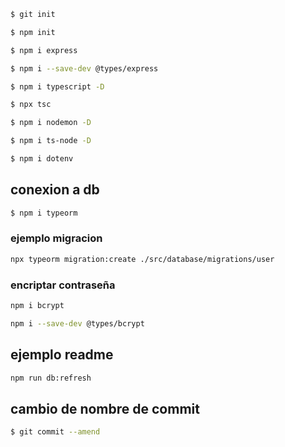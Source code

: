 ```sh
$ git init
```

```sh
$ npm init
```

```sh
$ npm i express
```

```sh
$ npm i --save-dev @types/express
```

```sh
$ npm i typescript -D
```

```sh
$ npx tsc
```

```sh
$ npm i nodemon -D
```

```sh
$ npm i ts-node -D
```

```sh
$ npm i dotenv
```

## conexion a db

```sh
$ npm i typeorm
```

### ejemplo migracion
```sh
npx typeorm migration:create ./src/database/migrations/user
```

### encriptar contraseña
```sh
npm i bcrypt
```
``` sh
npm i --save-dev @types/bcrypt
```

## ejemplo readme

``` sh
npm run db:refresh
```

## cambio de nombre de commit
``` sh
$ git commit --amend
```